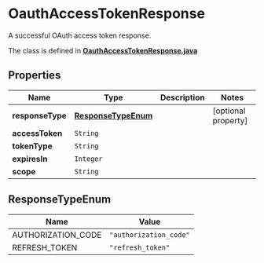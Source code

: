 

# OauthAccessTokenResponse

A successful OAuth access token response.

The class is defined in **[OauthAccessTokenResponse.java](../../src/main/java/org/openapitools/model/OauthAccessTokenResponse.java)**

## Properties

Name | Type | Description | Notes
------------ | ------------- | ------------- | -------------
**responseType** | [**ResponseTypeEnum**](#ResponseTypeEnum) |  |  [optional property]
**accessToken** | `String` |  | 
**tokenType** | `String` |  | 
**expiresIn** | `Integer` |  | 
**scope** | `String` |  | 

## ResponseTypeEnum

Name | Value
---- | -----
AUTHORIZATION_CODE | `"authorization_code"`
REFRESH_TOKEN | `"refresh_token"`






